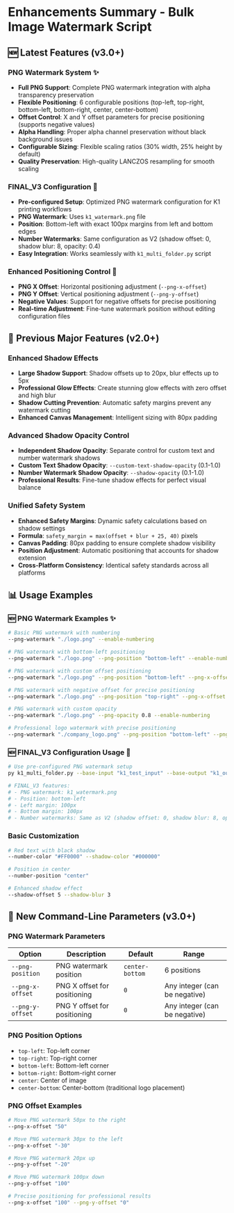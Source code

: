 # Enhancements Summary - Bulk Image Watermark Script

## 🆕 **Latest Features (v3.0+)**

### **PNG Watermark System** ✨
- **Full PNG Support**: Complete PNG watermark integration with alpha transparency preservation
- **Flexible Positioning**: 6 configurable positions (top-left, top-right, bottom-left, bottom-right, center, center-bottom)
- **Offset Control**: X and Y offset parameters for precise positioning (supports negative values)
- **Alpha Handling**: Proper alpha channel preservation without black background issues
- **Configurable Sizing**: Flexible scaling ratios (30% width, 25% height by default)
- **Quality Preservation**: High-quality LANCZOS resampling for smooth scaling

### **FINAL_V3 Configuration** 🎯
- **Pre-configured Setup**: Optimized PNG watermark configuration for K1 printing workflows
- **PNG Watermark**: Uses `k1_watermark.png` file
- **Position**: Bottom-left with exact 100px margins from left and bottom edges
- **Number Watermarks**: Same configuration as V2 (shadow offset: 0, shadow blur: 8, opacity: 0.4)
- **Easy Integration**: Works seamlessly with `k1_multi_folder.py` script

### **Enhanced Positioning Control** 🎨
- **PNG X Offset**: Horizontal positioning adjustment (`--png-x-offset`)
- **PNG Y Offset**: Vertical positioning adjustment (`--png-y-offset`)
- **Negative Values**: Support for negative offsets for precise positioning
- **Real-time Adjustment**: Fine-tune watermark position without editing configuration files

## 🚀 **Previous Major Features (v2.0+)**

### **Enhanced Shadow Effects**
- **Large Shadow Support**: Shadow offsets up to 20px, blur effects up to 5px
- **Professional Glow Effects**: Create stunning glow effects with zero offset and high blur
- **Shadow Cutting Prevention**: Automatic safety margins prevent any watermark cutting
- **Enhanced Canvas Management**: Intelligent sizing with 80px padding

### **Advanced Shadow Opacity Control**
- **Independent Shadow Opacity**: Separate control for custom text and number watermark shadows
- **Custom Text Shadow Opacity**: `--custom-text-shadow-opacity` (0.1-1.0)
- **Number Watermark Shadow Opacity**: `--shadow-opacity` (0.1-1.0)
- **Professional Results**: Fine-tune shadow effects for perfect visual balance

### **Unified Safety System**
- **Enhanced Safety Margins**: Dynamic safety calculations based on shadow settings
- **Formula**: `safety_margin = max(offset + blur + 25, 40)` pixels
- **Canvas Padding**: 80px padding to ensure complete shadow visibility
- **Position Adjustment**: Automatic positioning that accounts for shadow extension
- **Cross-Platform Consistency**: Identical safety standards across all platforms

## 📊 **Usage Examples**

### **🆕 PNG Watermark Examples** ✨
```bash
# Basic PNG watermark with numbering
--png-watermark "./logo.png" --enable-numbering

# PNG watermark with bottom-left positioning
--png-watermark "./logo.png" --png-position "bottom-left" --enable-numbering

# PNG watermark with custom offset positioning
--png-watermark "./logo.png" --png-position "bottom-left" --png-x-offset "100" --png-y-offset "0" --enable-numbering

# PNG watermark with negative offset for precise positioning
--png-watermark "./logo.png" --png-position "top-right" --png-x-offset "-30" --png-y-offset "50" --enable-numbering

# PNG watermark with custom opacity
--png-watermark "./logo.png" --png-opacity 0.8 --enable-numbering

# Professional logo watermark with precise positioning
--png-watermark "./company_logo.png" --png-position "bottom-left" --png-x-offset "100" --png-y-offset "0" --shadow-offset 0 --shadow-blur 8 --number-opacity 0.4 --enable-numbering
```

### **🆕 FINAL_V3 Configuration Usage** 🎯
```bash
# Use pre-configured PNG watermark setup
py k1_multi_folder.py --base-input "k1_test_input" --base-output "k1_output" --config "final_v3"

# FINAL_V3 features:
# - PNG watermark: k1_watermark.png
# - Position: bottom-left
# - Left margin: 100px
# - Bottom margin: 100px
# - Number watermarks: Same as V2 (shadow offset: 0, shadow blur: 8, opacity: 0.4)
```

### **Basic Customization**
```bash
# Red text with black shadow
--number-color "#FF0000" --shadow-color "#000000"

# Position in center
--number-position "center"

# Enhanced shadow effect
--shadow-offset 5 --shadow-blur 3
```

## 🔧 **New Command-Line Parameters (v3.0+)**

### **PNG Watermark Parameters**
| Option | Description | Default | Range |
|--------|-------------|---------|-------|
| `--png-position` | PNG watermark position | `center-bottom` | 6 positions |
| `--png-x-offset` | PNG X offset for positioning | `0` | Any integer (can be negative) |
| `--png-y-offset` | PNG Y offset for positioning | `0` | Any integer (can be negative) |

### **PNG Position Options**
- `top-left`: Top-left corner
- `top-right`: Top-right corner  
- `bottom-left`: Bottom-left corner
- `bottom-right`: Bottom-right corner
- `center`: Center of image
- `center-bottom`: Center-bottom (traditional logo placement)

### **PNG Offset Examples**
```bash
# Move PNG watermark 50px to the right
--png-x-offset "50"

# Move PNG watermark 30px to the left
--png-x-offset "-30"

# Move PNG watermark 20px up
--png-y-offset "-20"

# Move PNG watermark 100px down
--png-y-offset "100"

# Precise positioning for professional results
--png-x-offset "100" --png-y-offset "0"
```
